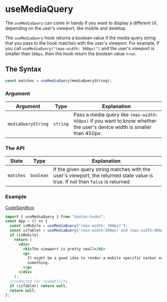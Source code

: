 # useMediaQuery

The `useMediaQuery` can come in handy if you want to display a different UI, depending on the user's viewport, like mobile and desktop.

The `useMediaQuery` hook returns a boolean value if the media query string that you pass to the hook matches with the user's viewport. For example, if you call `useMediaQuery("(max-width: 500px)")` and the user's viewport is smaller than `500px`, then the hook return the boolean value `true`.

## The Syntax

```jsx
const matches = useMediaQuery(mediaQueryString);
```

### Argument

| Argument           | Type     | Explanation                                                                                                             |
| ------------------ | -------- | ----------------------------------------------------------------------------------------------------------------------- |
| `mediaQueryString` | `string` | Pass a media query like `(max-width: 450px)` if you want to know whether the user's device width is smaller than 450px. |

### The API

| State     | Type      | Explanation                                                                                                                   |
| --------- | --------- | ----------------------------------------------------------------------------------------------------------------------------- |
| `matches` | `boolean` | If the given query string matches with the user's viewport, the returned state value is true. If not then `false` is returned |

### Example

[CodeSandbox](https://rrbuc.csb.app/mediaquery)

```jsx
import { useMediaQuery } from "kantan-hooks";
const App = () => {
  const isMobile = useMediaQuery("(max-width: 500px)");
  const isTablet = useMediaQuery("(min-width:500px) and (max-width:900px)");
  if (isMobile)
    return (
      <div>
        <h1>The viewport is pretty small</h1>
        <p>
          It might be a good idea to render a mobile specific navbar or
          something.
        </p>
      </div>
    );
  //redacted for readability
  if (isTablet) return null;
  return null;
};
```
